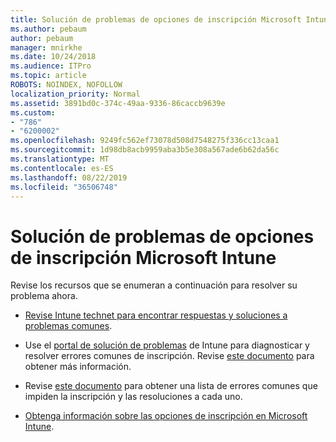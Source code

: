 ```yaml
---
title: Solución de problemas de opciones de inscripción Microsoft Intune
ms.author: pebaum
author: pebaum
manager: mnirkhe
ms.date: 10/24/2018
ms.audience: ITPro
ms.topic: article
ROBOTS: NOINDEX, NOFOLLOW
localization_priority: Normal
ms.assetid: 3891bd0c-374c-49aa-9336-86caccb9639e
ms.custom:
- "786"
- "6200002"
ms.openlocfilehash: 9249fc562ef73078d508d7548275f336cc13caa1
ms.sourcegitcommit: 1d98db8acb9959aba3b5e308a567ade6b62da56c
ms.translationtype: MT
ms.contentlocale: es-ES
ms.lasthandoff: 08/22/2019
ms.locfileid: "36506748"
---
```

# <a name="troubleshoot-issues-with-enrollment-options-microsoft-intune"></a>Solución de problemas de opciones de inscripción Microsoft Intune

Revise los recursos que se enumeran a continuación para resolver su problema ahora.
  
- [Revise Intune technet para encontrar respuestas y soluciones a problemas comunes](https://social.technet.microsoft.com/Forums/home?category=microsoftintune&amp;filter=alltypes&amp;sort=lastpostdesc).

- Use el [portal de solución de problemas](https://aka.ms/intunetroubleshooting) de Intune para diagnosticar y resolver errores comunes de inscripción. Revise [este documento](https://docs.microsoft.com/intune/help-desk-operators) para obtener más información.

- Revise [este documento](https://docs.microsoft.com/intune-classic/Troubleshoot/troubleshoot-device-enrollment-in-intune) para obtener una lista de errores comunes que impiden la inscripción y las resoluciones a cada uno.

- [Obtenga información sobre las opciones de inscripción en Microsoft Intune](https://docs.microsoft.com/intune/enrollment-options).
